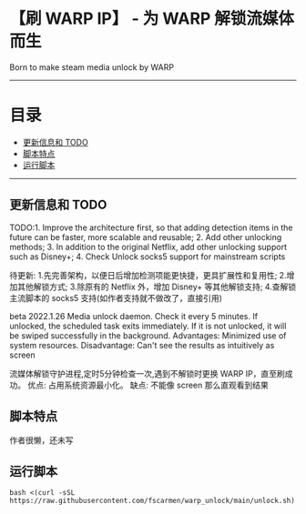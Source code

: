 # 【刷 WARP IP】 - 为 WARP 解锁流媒体而生
Born to make steam media unlock by WARP 

* * *

# 目录

- [更新信息和 TODO](README.md#更新信息和-todo)
- [脚本特点](README.md#脚本特点)
- [运行脚本](README.md#运行脚本)

* * *

## 更新信息和 TODO
TODO:1. Improve the architecture first, so that adding detection items in the future can be faster, more scalable and reusable; 2. Add other unlocking methods; 3. In addition to the original Netflix, add other unlocking support such as Disney+; 4. Check Unlock socks5 support for mainstream scripts
   
待更新: 1.先完善架构，以便日后增加检测项能更快捷，更具扩展性和复用性; 2.增加其他解锁方式; 3.除原有的 Netflix 外，增加 Disney+ 等其他解锁支持; 4.查解锁主流脚本的 socks5 支持(如作者支持就不做改了，直接引用)

beta 2022.1.26 Media unlock daemon. Check it every 5 minutes. If unlocked, the scheduled task exits immediately. If it is not unlocked, it will be swiped successfully in the background. Advantages: Minimized use of system resources. Disadvantage: Can't see the results as intuitively as screen

流媒体解锁守护进程,定时5分钟检查一次,遇到不解锁时更换 WARP IP，直至刷成功。 优点: 占用系统资源最小化。 缺点: 不能像 screen 那么直观看到结果

## 脚本特点
作者很懒，还未写

## 运行脚本

```
bash <(curl -sSL https://raw.githubusercontent.com/fscarmen/warp_unlock/main/unlock.sh)
```
